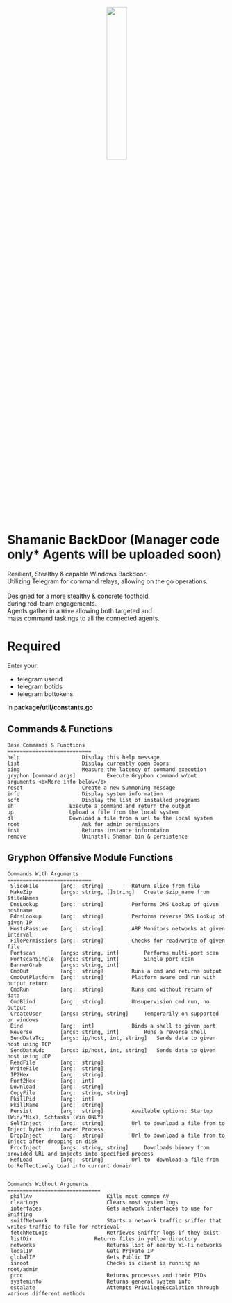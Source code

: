 <p align="center">
	<img align="center" style="height: 30%;width:30%;" src="https://github.com/whiterabb17/Shamanic/blob/main/resources/Shaman.png">
</p>

# Shamanic BackDoor (Manager code only* Agents will be uploaded soon)
Resilient, Stealthy & capable Windows Backdoor.<br>
Utilizing Telegram for command relays, allowing on the go operations.<br><br>
Designed for a more stealthy & concrete foothold<br>
during red-team engagements.<br>
Agents gather in a `Hive` allowing both targeted and <br>
mass command taskings to all the connected agents.

# Required
Enter your:
- telegram userid 
- telegram botids 
- telegram bottokens

in <b>package/util/constants.go</b>

## Commands & Functions
	Base Commands & Functions
	===========================
	help 					Display this help message
	list 					Display currently open doors
	ping 					Measure the latency of command execution
	gryphon [command args] 			Execute Gryphon command w/out arguments <b>More info below</b>
	reset 					Create a new Summoning message
	info 					Display system information
	soft 					Display the list of installed programs
	sh 					Execute a command and return the output
	up 					Upload a file from the local system
	dl 					Download a file from a url to the local system
	root 					Ask for admin permissions
	inst 					Returns instance informtaion
	remove 					Uninstall Shaman bin & persistence
	
## Gryphon Offensive Module Functions
	
	Commands With Arguments
	===========================
	 SliceFile       [arg:  string]			Return slice from file
	 MakeZip         [args: string, []string]	Create $zip_name from $fileNames
	 DnsLookup       [arg:  string] 		Performs DNS Lookup of given hostname
	 RdnsLookup      [arg:  string] 		Performs reverse DNS Lookup of given IP
	 HostsPassive    [arg:  string] 		ARP Monitors networks at given interval
	 FilePermissions [arg:  string] 		Checks for read/write of given file
	 Portscan        [args: string, int] 		Performs multi-port scan
	 PortscanSingle  [args: string, int] 		Single port scan
	 BannerGrab      [args: string, int]
	 CmdOut          [arg:  string] 		Runs a cmd and returns output
	 CmdOutPlatform  [arg:  string] 		Platform aware cmd run with output return
	 CmdRun          [arg:  string] 		Runs cmd without return of data
	 CmdBlind        [arg:  string] 		Unsupervision cmd run, no output
	 CreateUser      [args: string, string] 	Temporarily on supported on windows
	 Bind            [arg:  int] 			Binds a shell to given port
	 Reverse         [args: string, int] 		Runs a reverse shell
	 SendDataTcp     [args: ip/host, int, string] 	Sends data to given host using TCP
	 SendDataUdp     [args: ip/host, int, string] 	Sends data to given host using UDP
	 ReadFile        [arg:  string]
	 WriteFile       [arg:  string]
	 IP2Hex          [arg:  string]
	 Port2Hex        [arg:  int]
	 Download        [arg:  string]
	 CopyFile        [arg:  string, string] 
	 PkillPid        [arg:  int]
	 PkillName       [arg:  string]
	 Persist         [arg:  string] 		Available options: Startup (Win/*Nix), Schtasks (Win ONLY)
	 SelfInject      [arg:  string] 		Url to download a file from to Inject bytes into owned Process
	 DropInject      [arg:  string] 		Url to download a file from to Inject after dropping on disk
	 ProcInject      [args: string, string]		Downloads binary from provided URL and injects into specified process
	 RefLoad         [arg:  string] 		Url to	download a file from to Reflectively Load into current domain
	
	
	Commands Without Arguments
	==============================
	 pkillAv        				Kills most common AV
	 clearLogs      				Clears most system logs
	 interfaces    					Gets network interfaces to use for Sniffing
	 sniffNetwork   				Starts a network traffic sniffer that writes traffic to file for retrieval
	 fetchNetLogs   				Retrieves Sniffer logs if they exist
	 listDir  					Returns files in yellow directory
	 networks       				Returns list of nearby Wi-Fi networks
	 localIP      					Gets Private IP
	 globalIP     					Gets Public IP
	 isroot         				Checks is client is running as root/admin
	 proc       					Returns processes and their PIDs
	 systeminfo     				Returns general system info
 	 escalate       				Attempts PrivilegeEscalation through various different methods
